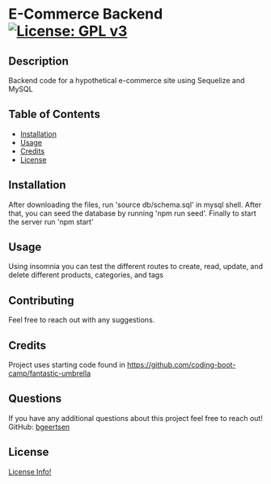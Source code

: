 
# E-Commerce Backend            [![License: GPL v3](https://img.shields.io/badge/License-GPLv3-blue.svg)](https://www.gnu.org/licenses/gpl-3.0)

## Description 

Backend code for a hypothetical e-commerce site using Sequelize and MySQL


## Table of Contents

* [Installation](#installation)
* [Usage](#usage)
* [Credits](#credits)
* [License](#license)


## Installation

After downloading the files, run 'source db/schema.sql' in mysql shell. After that, you can seed the database by running 'npm run seed'. Finally to start the server run 'npm start'


## Usage 

Using insomnia you can test the different routes to create, read, update, and delete different products, categories, and tags


## Contributing

Feel free to reach out with any suggestions.

## Credits

Project uses starting code found in https://github.com/coding-boot-camp/fantastic-umbrella


## Questions

If you have any additional questions about this project feel free to reach out!<br/>
GitHub: [bgeertsen](https://github.com/bgeertsen)<br/>




## License
    
[License Info!](https://choosealicense.com/licenses/gpl-3.0/)


